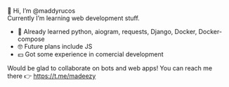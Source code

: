 👋 Hi, I’m @maddyrucos <br>
Currently I’m learning web development stuff. 
- 🧠 Already learned python, aiogram, requests, Django, Docker, Docker-compose
- 🤓 Future plans include JS
- 💵 Got some experience in comercial development

Would be glad to collaborate on bots and web apps! You can reach me there 👉 https://t.me/madeezy


